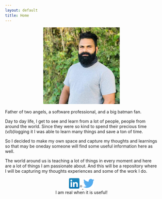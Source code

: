 ```yaml
---
layout: default
title: Home
---
```


<div style="text-align:center;">
    <img src="images/dp_self.jpg"
    style="width:50%;margin:0px auto;"/>
</div>


Father of two angels, a software professional, and a big batman fan.

Day to day life, I get to see and learn from a lot of people, people from around the world. Since they were so kind to spend their precious time (v/b)logging it I was able to learn many things and save a ton of time.

So I decided to make my own space and capture my thoughts and learnings so that may be oneday someone will find some useful information here as well.

The world around us is teaching a lot of things in every moment and here are a lot of things I am passionate about. And this will be a repository where I will be capturing my thoughts experiences and some of the work I do.

<div style="text-align:center;">
  <a
    href="https://www.linkedin.com/in/muhammed-basil-377b5218" target="_blank" category="HOME_SOCIAL_LINK"
    label="LINKEDIN" event="CLICK" action="CLICK"
    class="socialicon">
      <img src="images/linkedin_logo_in_nav_44x36.png" style="width:44px;">
    </a>
    <a href="https://twitter.com/muhammedbasilsk" target="_blank" category="HOME_SOCIAL_LINK" label="TWITTER"
      event="CLICK" action="CLICK"
      class="socialicon">
        <img src="images/twitter-128.png" style="width:36px;">
    </a>
</div>

<div
  style="text-align:center;"
>
  I am real when it is useful!
</div>
